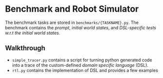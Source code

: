 <!-- not finished -->
# Benchmark and Robot Simulator

The benchmark tasks are stored in `benchmarks/{TASKNAME}.py`. The benchmark contains the *prompt*, *initial world states*, and *DSL-specific tests w.r.t the initial world states*.

## Walkthrough

- `simple_tracer.py` contains a script for turning python generated code into a trace of the custom-defined *domain specific language* (DSL).
- `rtl.py` contains the implementation of DSL and provides a few examples
